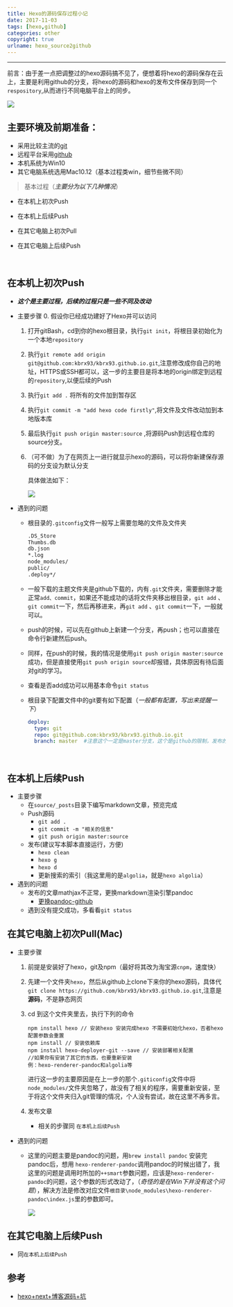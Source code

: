 ```yaml
---
title: Hexo的源码保存过程小记
date: 2017-11-03
tags: [hexo,github]
categories: other
copyright: true
urlname: hexo_source2github
---
```

***

前言：由于差一点把调整过的hexo源码搞不见了，便想着将hexo的源码保存在云上，主要是利用github的分支，将hexo的源码和hexo的发布文件保存到同一个`respository`,从而进行不同电脑平台上的同步。

![](https://image-1251774567.cosgz.myqcloud.com/blog/2018-01-30-hexo-github-pages%20.jpg)

<!--more-->

## 主要环境及前期准备：

-   采用比较主流的[git](https://git-scm.com/)
-   远程平台采用[github](https://www.github.com)
-   本机系统为Win10
-   其它电脑系统选用Mac10.12（基本过程类win，细节些微不同）

>   基本过程（***主要分为以下几种情况***）

*   在本机上初次Push

*   在本机上后续Push

*   在其它电脑上初次Pull

*   在其它电脑上后续Push

    ​

## 在本机上初次Push

-   ***这个是主要过程，后续的过程只是一些不同及改动***
-   主要步骤
    0.  假设你已经成功建好了Hexo并可以访问

    1.  打开gitBash，cd到你的hexo根目录，执行`git init`，将根目录初始化为一个本地`repository`

    2.  执行`git remote add origin git@github.com:kbrx93/kbrx93.github.io.git`,注意修改成你自己的地址，HTTPS或SSH都可以，这一步的主要目是将本地的origin绑定到远程的`repository`,以便后续的Push

    3.  执行`git add .` 将所有的文件加到暂存区

    4.  执行`git commit -m "add hexo code firstly"`,将文件及文件改动加到本地版本库

    5.  最后执行`git push origin master:source` ,将源码Push到远程仓库的source分支。

    6.  （可不做）为了在网页上一进行就显示hexo的源码，可以将你新建保存源码的分支设为默认分支

        具体做法如下：

        ![](https://image-1251774567.cosgz.myqcloud.com/blog/2018-01-30-023024.gif)
-   遇到的问题
    -   根目录的`.gitconfig`文件一般写上需要忽略的文件及文件夹

        ```txt
        .DS_Store      
        Thumbs.db      
        db.json      
        *.log      
        node_modules/      
        public/      
        .deploy*/
        ```

    -   一般下载的主题文件夹是github下载的，内有`.git`文件夹，需要删除才能正常`add、commit`，如果还不能成功的话将文件夹移出根目录，`git add` 、`git commit`一下，然后再移进来，再`git add` 、`git commit`一下，一般就可以。

    -   push的时候，可以先在github上新建一个分支，再push；也可以直接在命令行新建然后push。

    -   同样，在push的时候，我的情况是使用`git push origin master:source`成功，但是直接使用`git push origin source`却报错，具体原因有待后面对git的学习。

    -   查看是否add成功可以用基本命令`git status`

    -   根目录下配置文件中的git要有如下配置（*一般都有配置，写出来提醒一下*）

        ```yaml
        deploy:
          type: git
          repo: git@github.com:kbrx93/kbrx93.github.io.git
          branch: master  #注意这个一定是master分支，这个是github的限制，发布的网页一定要在这个分支

        ```

        ​



## 在本机上后续Push

-   主要步骤
    -   在`source/_posts`目录下编写markdown文章，预览完成
    -   Push源码
        -   `git add .`
        -   `git commit -m "相关的信息"`
        -   `git push origin master:source`
    -   发布(建议写本脚本直接运行，方便)
        -   `hexo clean`
        -   `hexo g`
        -   `hexo d`
        -   更新搜索的索引（我这里用的是`algolia`，就是`hexo algolia`）
-   遇到的问题
    -   发布的文章mathjax不正常，更换markdown渲染引擎pandoc
        -   [更换pandoc-github](https://github.com/wzpan/hexo-renderer-pandoc)
    -   遇到没有提交成功，多看看`git status`



## 在其它电脑上初次Pull(Mac)

-   主要步骤

    1.  前提是安装好了hexo，git及npm（最好将其改为淘宝源`cnpm`，速度快）
    2.  先建一个文件夹`hexo`，然后从github上clone下来你的hexo源码，具体代  `git clone https://github.com/kbrx93/kbrx93.github.io.git`,注意是**源码**，不是静态网页
    3.  cd 到这个文件夹里去，执行下列的命令


        ```
        npm install hexo // 安装hexo 安装完成hexo 不需要初始化hexo，否者hexo 配置参数会重置
        npm install // 安装依赖库
        npm install hexo-deployer-git --save // 安装部署相关配置
        //如果你有安装了其它的东西，也要重新安装
        例：hexo-renderer-pandoc和algolia等
        ```
    
        进行这一步的主要原因是在上一步的那个`.giticonfig`文件中将`node_modules/`文件夹忽略了，故没有了相关的程序，需要重新安装，至于将这个文件夹归入git管理的情况，个人没有尝试，故在这里不再多言。
    
    3.  发布文章
    
        *   相关的步骤同 `在本机上后续Push`

-   遇到的问题

    -   这里的问题主要是pandoc的问题，用`brew install pandoc` 安装完pandoc后，想用 `hexo-renderer-pandoc`调用pandoc的时候出错了，我这里的问题是调用时所加的`++smart`参数问题，应该是`hexo-renderer-pandoc`的问题，这个参数的形式改动了，（*奇怪的是在Win下并没有这个问题*），解决方法是修改对应文件`根目录\node_modules\hexo-renderer-pandoc\index.js`里的参数即可。

        ![](https://image-1251774567.cosgz.myqcloud.com/blog/2018-01-30-023036.jpg)



## 在其它电脑上后续Push

-   同`在本机上后续Push`




## 参考

*   [hexo+next+博客源码+坑](http://www.jianshu.com/p/55f11d8973f0)

